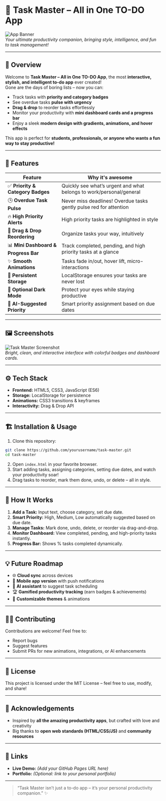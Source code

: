 
# 🚀 Task Master – All in One TO-DO App

![App Banner](https://img.shields.io/badge/Task%20Master-Ultimate%20ToDo%20App-blueviolet)  
*Your ultimate productivity companion, bringing style, intelligence, and fun to task management!*

---

## 🎯 Overview

Welcome to **Task Master – All in One TO-DO App**, the most **interactive, stylish, and intelligent to-do app** ever created!  
Gone are the days of boring lists – now you can:

- Track tasks with **priority and category badges**  
- See overdue tasks **pulse with urgency**  
- **Drag & drop** to reorder tasks effortlessly  
- Monitor your productivity with **mini dashboard cards and a progress bar**  
- Enjoy a sleek **modern design with gradients, animations, and hover effects**  

This app is perfect for **students, professionals, or anyone who wants a fun way to stay productive!**

---

## 🌟 Features

| Feature | Why it's awesome |
|---------|-----------------|
| ✅ **Priority & Category Badges** | Quickly see what’s urgent and what belongs to work/personal/general |
| 🕒 **Overdue Task Pulse** | Never miss deadlines! Overdue tasks gently pulse red for attention |
| 🔥 **High Priority Alerts** | High priority tasks are highlighted in style |
| 🎨 **Drag & Drop Reordering** | Organize tasks your way, intuitively |
| 📊 **Mini Dashboard & Progress Bar** | Track completed, pending, and high priority tasks at a glance |
| ✨ **Smooth Animations** | Tasks fade in/out, hover lift, micro-interactions |
| 💾 **Persistent Storage** | LocalStorage ensures your tasks are never lost |
| 🌙 **Optional Dark Mode** | Protect your eyes while staying productive |
| 🤖 **AI-Suggested Priority** | Smart priority assignment based on due dates |

---

## 🖼 Screenshots

![Task Master Screenshot](https://via.placeholder.com/600x350?text=Task+Master+UI)  
*Bright, clean, and interactive interface with colorful badges and dashboard cards.*

---

## ⚙️ Tech Stack

- **Frontend:** HTML5, CSS3, JavaScript (ES6)  
- **Storage:** LocalStorage for persistence  
- **Animations:** CSS3 transitions & keyframes  
- **Interactivity:** Drag & Drop API  

---

## 🏗 Installation & Usage

1. Clone this repository:

```bash
git clone https://github.com/yourusername/task-master.git
cd task-master
````

2. Open `index.html` in your favorite browser.
3. Start adding tasks, assigning categories, setting due dates, and watch your productivity soar!
4. Drag tasks to reorder, mark them done, undo, or delete – all in style.

---

## 🚀 How It Works

1. **Add a Task:** Input text, choose category, set due date.
2. **Smart Priority:** High, Medium, Low automatically suggested based on due date.
3. **Manage Tasks:** Mark done, undo, delete, or reorder via drag-and-drop.
4. **Monitor Dashboard:** View completed, pending, and high-priority tasks instantly.
5. **Progress Bar:** Shows % tasks completed dynamically.

---

## 💡 Future Roadmap

* 🌐 **Cloud sync** across devices
* 📱 **Mobile app version** with push notifications
* 🤖 **AI assistant** to suggest task scheduling
* 🏆 **Gamified productivity tracking** (earn badges & achievements)
* 🌙 **Customizable themes** & animations

---

## 👨‍💻 Contributing

Contributions are welcome! Feel free to:

* Report bugs
* Suggest features
* Submit PRs for new animations, integrations, or AI enhancements

---

## 📄 License

This project is licensed under the MIT License – feel free to use, modify, and share!

---

## 🙌 Acknowledgements

* Inspired by **all the amazing productivity apps**, but crafted with love and creativity
* Big thanks to **open web standards (HTML/CSS/JS)** and **community resources**

---

## 🔗 Links

* **Live Demo:** *(Add your GitHub Pages URL here)*
* **Portfolio:** *(Optional: link to your personal portfolio)*

---

> “Task Master isn’t just a to-do app – it’s your personal productivity companion.” ✨


